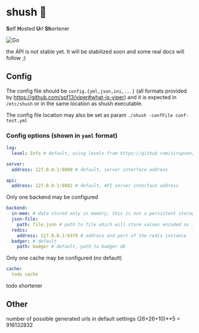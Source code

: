# shush 🤫

**S**elf **H**osted **U**rl **Sh**ortener

![Go](https://github.com/tivvit/shush/workflows/Go/badge.svg?branch=master)

the API is not stable yet. It will be stabilized soon and some real docs will follow ;)

## Config

The config file should be `config.{yml,json,ini,...}` (all formats provided by https://github.com/spf13/viper#what-is-viper) and it is expected in `/etc/shush` or in the same location as shush executable.

The config file location may also be set as param `./shush -confFile conf-test.yml`

### Config options (shown in `yaml` format)
```yaml
log:
  level: Info # default, using levels from https://github.com/sirupsen/logrus#level-logging
```
```yaml
server:
  address: 127.0.0.1:8080 # default, server interface address
```
```yaml
api:
  address: 127.0.0.1:8081 # default, API server interface address
```
Only one backend may be configured
```yaml
backend:
  in-mem: # data stored only in memory, this is not a persistent storage
  json-file:
    path: file.json # path to file which will store values encoded as json, this backend should be used for testing only. It is not suitable for production deployment
  redis:
    address: 127.0.0.1:6379 # address and port of the redis instance
  badger: # default
    path: badger # default, path to badger db 
```
Only one cache may be configured (no default)
```yaml
cache:
  todo cache
```
todo shortener 

## Other
number of possible generated urls in default settings (26+26+10)**5 = 916132832
